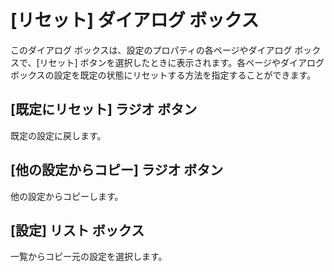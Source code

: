 # \[リセット\] ダイアログ ボックス

このダイアログ ボックスは、設定のプロパティの各ページやダイアログ ボックスで、\[リセット\]
ボタンを選択したときに表示されます。各ページやダイアログ ボックスの設定を既定の状態にリセットする方法を指定することができます。

## \[既定にリセット\] ラジオ ボタン

既定の設定に戻します。

## \[他の設定からコピー\] ラジオ ボタン

他の設定からコピーします。

## \[設定\] リスト ボックス

一覧からコピー元の設定を選択します。

